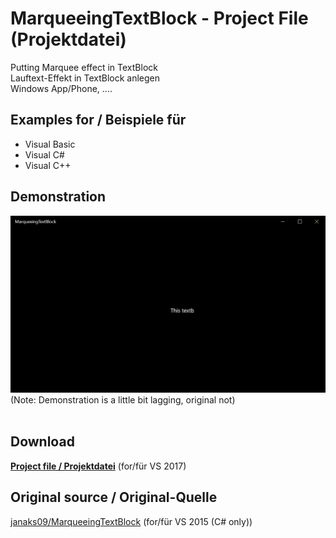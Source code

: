 # MarqueeingTextBlock - Project File (Projektdatei)
<p>Putting Marquee effect in TextBlock<br>Lauftext-Effekt in TextBlock anlegen<br>Windows App/Phone, ....</p>
<h2>Examples for / Beispiele für</h2>
<ul><li>Visual Basic</li>
<li>Visual C#</li>
<li>Visual C++</li></ul>
<h2>Demonstration</h2>
<img src="Demonstration.gif" alt="Demonstration of MarqueeingTextBlock" />
(Note: Demonstration is a little bit lagging, original not)<br><br>
<h2>Download</h2>
<p><a href="https://github.com/Paderman/MarqueeingTextBlock/archive/master.zip"><strong>Project file / Projektdatei</strong></a> (for/für VS 2017)</p>
<h2>Original source / Original-Quelle</h2>
<p><a href="https://github.com/janaks09/MarqueeingTextBlock">janaks09/MarqueeingTextBlock</a> (for/für VS 2015 (C# only))</p>
